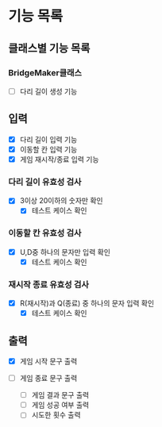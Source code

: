# 기능 목록

## 클래스별 기능 목록

### BridgeMaker클래스

- [ ] 다리 길이 생성 기능

## 입력

- [x] 다리 길이 입력 기능
- [x] 이동할 칸 입력 기능
- [x] 게임 재시작/종료 입력 기능

### 다리 길이 유효성 검사

- [x] 3이상 20이하의 숫자만 확인
  - [x] 테스트 케이스 확인

### 이동할 칸 유효성 검사

- [x] U,D중 하나의 문자만 입력 확인
  - [x] 테스트 케이스 확인

### 재시작 종료 유효성 검사

- [x] R(재시작)과 Q(종료) 중 하나의 문자 입력 확인
  - [x] 테스트 케이스 확인

## 출력

- [x] 게임 시작 문구 출력

- [ ] 게임 종료 문구 출력
  - [ ] 게임 결과 문구 출력
  - [ ] 게임 성공 여부 출력
  - [ ] 시도한 횟수 출력
